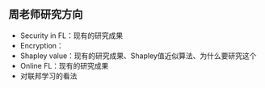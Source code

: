 ## 周老师研究方向

- Security in FL：现有的研究成果
- Encryption：
- Shapley value：现有的研究成果、Shapley值近似算法、为什么要研究这个
- Online FL：现有的研究成果
- 对联邦学习的看法

